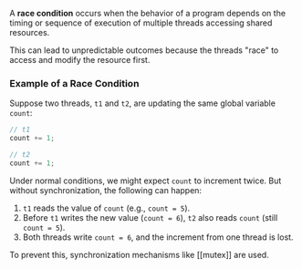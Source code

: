 A **race condition** occurs when the behavior of a program depends on the timing or sequence of execution of multiple threads accessing shared resources.

This can lead to unpredictable outcomes because the threads "race" to access and modify the resource first.

### Example of a Race Condition

Suppose two threads, `t1` and `t2`, are updating the same global variable `count`:

```c
// t1
count += 1; 

// t2
count += 1;
```

Under normal conditions, we might expect `count` to increment twice. But without synchronization, the following can happen:

1. `t1` reads the value of `count` (e.g., `count = 5`).
2. Before `t1` writes the new value (`count = 6`), `t2` also reads `count` (still `count = 5`).
3. Both threads write `count = 6`, and the increment from one thread is lost.

To prevent this, synchronization mechanisms like [[mutex]] are used.